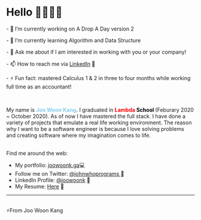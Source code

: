 
<!--
**joowoonk/joowoonk** is a ✨ _special_ ✨ repository because its `README.md` (this file) appears on your GitHub profile.
-->






<h1 style="font-weight: bold">
Hello <span>👋🏼👨‍💻</span>
</h1>

<p>- 🔭 I’m currently working on A Drop A Day version 2</p>
<p>- 🌱 I’m currently learning Algorithm and Data Structure</p>
<!--- 👯 I’m looking to collaborate on 
- 🤔 I’m looking for help with ...-->
<p>- 💬 Ask me about if I am interested in working with you or your company!</p>
<p>- 📫 How to reach me via <a target="_blank" href="https://www.linkedin.com/in/joowoonk/">LinkedIn</a> 📄</p> 
<p>- ⚡ Fun fact: mastered Calculus 1 & 2 in three to four months while working full time as an accountant!</p>
<br>

<p>  My name is <strong style="color: skyblue"> Joo Woon Kang</strong>. I graduated in <strong style="color: red">Lambda</strong><strong style="color:black"> School </strong> (Feburary 2020 ~ October 2020). As of now I have mastered the full stack. I have done a variety of projects that emulate a real life working environment. The reason why I want to be a software engineer is because I love solving problems and creating software where my imagination comes to life.
</p>
<br/>
Find me around the web:
<ul>
    <li>My portfolio: <a target="_blank" href="https://www.joowoonk.ga">joowoonk.ga</a>💻</li>
<li>Follow me on Twitter: <a target="_blank" href="https://twitter.com/johnwhoprograms">
    @johnwhoprograms </a> 💙
    <li>LinkedIn Profile: <a target="_blank" href="https://www.linkedin.com/in/joowoonk/">@joowoonk</a> 📄 </li>
    <li>My Resume: <a target="_blank" href="https://drive.google.com/file/d/1SMfAylPnbsnbL_FfRlCC7QfGmS7ccZVG/view">Here</a> 🤺 </li>
</ul>

<hr/>
<br>
<span>⚡From Joo Woon Kang</span>
